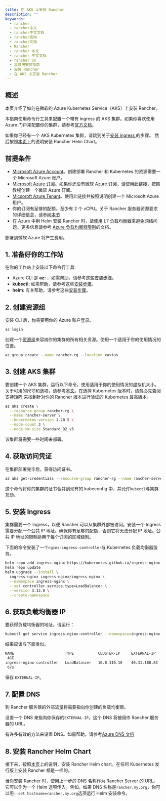```yaml
---
title: 在 AKS 上安装 Rancher
description: ""
keywords:
  - rancher
  - rancher中文
  - rancher中文文档
  - rancher官网
  - rancher文档
  - Rancher
  - rancher 中文
  - rancher 中文文档
  - rancher cn
  - 高可用安装指南
  - 安装 Rancher
  - 在 AKS 上安装 Rancher
---
```


## 概述

本页介绍了如何在微软的 Azure Kubernetes Service（AKS）上安装 Rancher。

本指南使用命令行工具来配置一个带有 ingress 的 AKS 集群。如果你喜欢使用 Azure 门户来配置你的集群，请参考[官方文档](https://docs.microsoft.com/en-us/azure/aks/kubernetes-walkthrough-portal)。

如果你已经有一个 AKS Kubernetes 集群，请跳到关于[安装 ingress ](#5-安装-Ingress)的步骤。 然后按照[本页](/docs/rancher2.5/installation/install-rancher-on-k8s/#helm-chart-安装-rancher)上的说明安装 Rancher Helm Chart。

## 前提条件

- [Microsoft Azure Account](https://azure.microsoft.com/en-us/free/)。创建部署 Rancher 和 Kubernetes 的资源需要一个 Microsoft Azure 账户。
- [Microsoft Azure 订阅](https://docs.microsoft.com/en-us/azure/cost-management-billing/manage/create-subscription#create-a-subscription-in-the-azure-portal)。如果你还没有微软 Azure 订阅，请使用此链接，按照教程创建一个微软 Azure 订阅。
- [Micsoroft Azure Tenant](https://docs.microsoft.com/en-us/azure/active-directory/develop/quickstart-create-new-tenant)。使用此链接并按照说明创建一个 Microsoft Azure 租户。
- 你的订阅有足够的配额，至少有 2 个 vCPU。关于 Rancher 服务器资源要求的详细信息，请参阅[本节](/docs/rancher2.5/installation/requirements/)
- 在 Azure 中用 Helm 安装 Rancher 时，请使用 L7 负载均衡器来避免网络问题。更多信息请参考 [Azure 负载均衡器限制](https://docs.microsoft.com/en-us/azure/load-balancer/components#limitations)的文档。

部署到微软 Azure 将产生费用。

## 1. 准备好你的工作站

在你的工作站上安装以下命令行工具:

- Azure CLI 是 **az:** ，如需帮助，请参考这些[安装步骤](https://docs.microsoft.com/en-us/cli/azure/)。
- **kubectl:** 如需帮助，请参考这些[安装步骤](https://kubernetes.io/docs/tasks/tools/#kubectl)。
- **helm:** 有关帮助，请参考这些[安装步骤](https://helm.sh/docs/intro/install/)。

## 2. 创建资源组

安装 CLI 后，你需要用你的 Azure 账户登录。

```bash
az login
```

创建一个[资源组](https://docs.microsoft.com/en-us/azure/azure-resource-manager/management/manage-resource-groups-portal)来容纳你的集群的所有相关资源。使用一个适用于你的使用情况的位置。

```bash
az group create --name rancher-rg --location eastus
```

## 3. 创建 AKS 集群

要创建一个 AKS 集群，运行以下命令。使用适用于你的使用情况的虚拟机大小。关于可用的尺寸和选项，请参考[本文](https://docs.microsoft.com/en-us/azure/virtual-machines/sizes)。在选择 Kubernetes 版本时，请务必先查阅 [支持矩阵](https://rancher.com/support-matrix/) 来找到针对你的 Rancher 版本进行验证的 Kubernetes 最高版本。

```bash
az aks create \
  --resource-group rancher-rg \
  --name rancher-server \
  --kubernetes-version 1.20.5 \
  --node-count 3 \
  --node-vm-size Standard_D2_v3
```

该集群将需要一些时间来部署。

## 4. 获取访问凭证

在集群部署完毕后，获得访问证书。

```bash
az aks get-credentials --resource-group rancher-rg --name rancher-server
```

这个命令将你的集群的证书合并到现有的 kubeconfig 中，并允许`kubectl`与集群互动。

## 5. 安装 Ingress

集群需要一个 Ingress，以便 Rancher 可以从集群外部被访问。安装一个 Ingress 需要分配一个公共 IP 地址。确保你有足够的配额，否则它将无法分配 IP 地址。公共 IP 地址的限制适用于每个订阅的区域级别。

下面的命令安装了一个`nginx-ingress-controller`与 Kubernetes 负载均衡器服务。

```bash
helm repo add ingress-nginx https://kubernetes.github.io/ingress-nginx
helm repo update
helm upgrade --install \
  ingress-nginx ingress-nginx/ingress-nginx \
  --namespace ingress-nginx \
  --set controller.service.type=LoadBalancer \
  --version 3.12.0 \
  --create-namespace
```

## 6. 获取负载均衡器 IP

要获得负载均衡器的地址，请运行：

```bash
kubectl get service ingress-nginx-controller --namespace=ingress-nginx
```

结果应该与下面类似。

```bash
NAME                       TYPE           CLUSTER-IP     EXTERNAL-IP    PORT(S)
 AGE
ingress-nginx-controller   LoadBalancer   10.0.116.18    40.31.180.83   80:31229/TCP,443:31050/TCP
 67s
```

保存 `EXTERNAL-IP`。

## 7. 配置 DNS

到 Rancher 服务器的外部流量将需要指向你创建的负载均衡器。

设置一个 DNS 来指向你保存的`EXTERNAL-IP`。这个 DNS 将被用作 Rancher 服务器的 URL。

有许多有效的方法来设置 DNS。如需帮助，请参考[Azure DNS 文档](https://docs.microsoft.com/en-us/azure/dns/)

## 8. 安装 Rancher Helm Chart

接下来，按照[本页](/docs/rancher2.5/installation/install-rancher-on-k8s/)上的说明，安装 Rancher Helm chart，在任何 Kubernetes 发行版上安装 Rancher 都是一样的。

当你安装 Rancher 时，使用上一步的 DNS 名称作为 Rancher Server 的 URL。它可以作为一个 Helm 选项传入。例如，如果 DNS 名称是`rancher.my.org`，你可以用`--set hostname=rancher.my.org`选项运行 Helm 安装命令。
